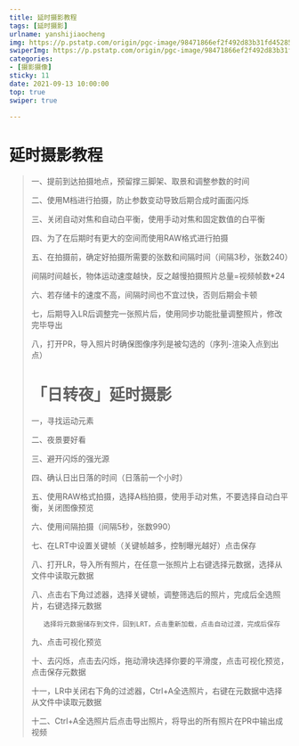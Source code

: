 ```yaml
---
title: 延时摄影教程
tags: [延时摄影]
urlname: yanshijiaocheng
img: https://p.pstatp.com/origin/pgc-image/98471866ef2f492d83b31fd4528539d6
swiperImg: https://p.pstatp.com/origin/pgc-image/98471866ef2f492d83b31fd4528539d6
categories:
- [摄影摄像]
sticky: 11
date: 2021-09-13 10:00:00
top: true
swiper: true

---
```


#       延时摄影教程

> 一、提前到达拍摄地点，预留撑三脚架、取景和调整参数的时间
>
> 二、使用M档进行拍摄，防止参数变动导致后期合成时画面闪烁
>
> 三、关闭自动对焦和自动白平衡，使用手动对焦和固定数值的白平衡
>
> 四、为了在后期时有更大的空间而使用RAW格式进行拍摄
>
> 五、在拍摄前，确定好拍摄所需要的张数和间隔时间（间隔3秒，张数240）
>
> 间隔时间越长，物体运动速度越快，反之越慢拍摄照片总量=视频帧数*24
>
> 六、若存储卡的速度不高，间隔时间也不宜过快，否则后期会卡顿
>
> 七，后期导入LR后调整完一张照片后，使用同步功能批量调整照片，修改完毕导出
>
> 八，打开PR，导入照片时确保图像序列是被勾选的（序列-渲染入点到出点）
>
> # 「日转夜」延时摄影
>
> 一，寻找运动元素
>
> 二、夜景要好看
>
> 三、避开闪烁的强光源
>
> 四、确认日出日落的时间（日落前一个小时）
>
> 五、使用RAW格式拍摄，选择A档拍摄，使用手动对焦，不要选择自动白平衡，关闭图像预览
>
> 六、使用间隔拍摄（间隔5秒，张数990）
>
> 七、在LRT中设置关键帧（关键帧越多，控制曝光越好）点击保存
>
> 八、打开LR，导入所有照片，在任意一张照片上右键选择元数据，选择从文件中读取元数据
>
> 八、点击右下角过滤器，选择关键帧，调整筛选后的照片，完成后全选照片，右键选择元数据
>
> ```
>    选择将元数据储存到文件，回到LRT，点击重新加载，点击自动过渡，完成后保存
> ```
>
> 九、点击可视化预览
>
> 十、去闪烁，点击去闪烁，拖动滑块选择你要的平滑度，点击可视化预览，点击保存元数据
>
> 十一，LR中关闭右下角的过滤器，Ctrl+A全选照片，右键在元数据中选择从文件中读取元数据
>
> 十二、Ctrl+A全选照片后点击导出照片，将导出的所有照片在PR中输出成视频